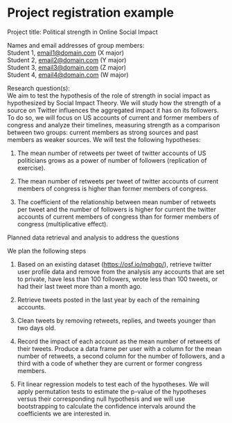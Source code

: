 # Project registration example

Project title: Political strength in Online Social Impact

Names and email addresses of group members:  
Student 1, email1@domain.com (X major)  
Student 2, email2@domain.com (Y major)  
Student 3, email3@domain.com (Z major)  
Student 4, email4@domain.com (W major)

Research question(s):  
We aim to test the hypothesis of the role of strength in social impact as hypothesized by Social Impact Theory. We will study how the strength of a source on Twitter influences the aggregated impact it has on its followers. To do so, we will focus on US accounts of current and former members of congress and analyze their timelines, measuring strength as a comparison between two groups: current members as strong sources and past members as weaker sources. We will test the following hypotheses:  

1. The mean number of retweets per tweet of twitter accounts of US politicians grows as a power of number of followers (replication of exercise).  

2. The mean number of retweets per tweet of twitter accounts of current members of congress is higher than former members of congress.  

3. The coefficient of the relationship between mean number of retweets per tweet and the number of followers is higher for current the twitter accounts of current members of congress than for former members of congress (multiplicative effect).

Planned data retrieval and analysis to address the questions

We plan the following steps

1. Based on an existing dataset (https://osf.io/mqhgp/), retrieve twitter user profile data and remove from the analysis any accounts that are set to private, have less than 100 followers, wrote less than 100 tweets, or had their last tweet more than a month ago.

2. Retrieve tweets posted in the last year by each of the remaining accounts.

3. Clean tweets by removing retweets, replies, and tweets younger than two days old.

4. Record the impact of each account as the mean number of retweets of their tweets. Produce a data frame per user with a column for the mean number of retweets, a second column for the number of followers, and a third with a code of whether they are current or former congress members.

5. Fit linear regression models to test each of the hypotheses. We will apply permutation tests to estimate the p-value of the hypotheses versus their corresponding null hypothesis and we will use bootstrapping to calculate the confidence intervals around the coefficients we are interested in.


